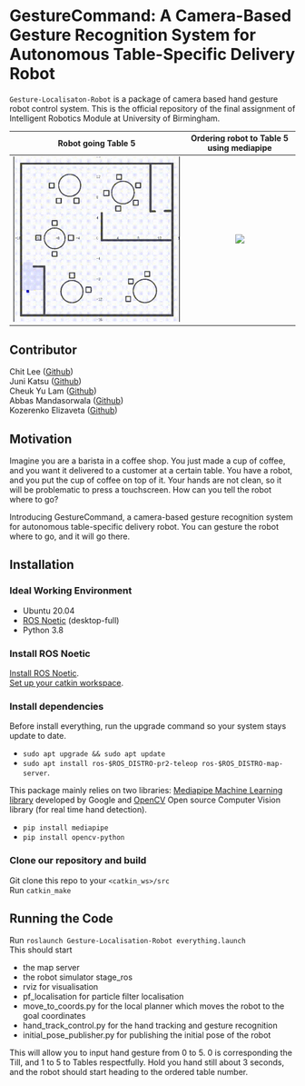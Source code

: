 # GestureCommand: A Camera-Based Gesture Recognition System for Autonomous Table-Specific Delivery Robot

`Gesture-Localisaton-Robot` is a package of camera based hand gesture robot control system. This is the official repository of the final assignment of Intelligent Robotics Module at University of Birmingham. <br />

|       Robot going Table 5        | Ordering robot to Table 5 using mediapipe |
|:--------------------------------:|:-----------------------------------------:|
| ![](Table5_Robot_Simulation.gif) |        ![](Table5_hand_recog.gif)         |

## Contributor

Chit Lee ([Github](https://github.com/chit-uob))<br />
Juni Katsu ([Github](https://github.com/JuniJoo))<br />
Cheuk Yu Lam ([Github](https://github.com/winter7eaf))<br />
Abbas Mandasorwala ([Github](https://github.com/abbas-119)) <br />
Kozerenko Elizaveta ([Github](https://github.com/IBMr))<br />

## Motivation

Imagine you are a barista in a coffee shop. You just made a cup of coffee, and you want it delivered to a customer at a certain table. You have a robot, and you put the cup of coffee on top of it. Your hands are not clean, so it will be problematic to press a touchscreen. How can you tell the robot where to go? <br />

Introducing GestureCommand, a camera-based gesture recognition system for autonomous table-specific delivery robot. You can gesture the robot where to go, and it will go there. <br />

## Installation

### Ideal Working Environment

- Ubuntu 20.04
- [ROS Noetic](http://wiki.ros.org/noetic/Installation/Ubuntu)
(desktop-full)
- Python 3.8

### Install ROS Noetic

[Install ROS Noetic](http://wiki.ros.org/ROS/Installation/TwoLineInstall/). <br />
[Set up your catkin workspace](https://wiki.ros.org/catkin/Tutorials/create_a_workspace). <br />

### Install dependencies

Before install everything, run the upgrade command so your system stays update to date.

- `sudo apt upgrade && sudo apt update`
- `sudo apt install ros-$ROS_DISTRO-pr2-teleop ros-$ROS_DISTRO-map-server`.

This package mainly relies on two libraries: [Mediapipe Machine
Learning library](https://github.com/google/mediapipe) developed by Google and [OpenCV](https://github.com/opencv/opencv) Open
source Computer Vision library (for real time hand detection). <br />
- `pip install mediapipe`
- `pip install opencv-python`

### Clone our repository and build

Git clone this repo to your `<catkin_ws>/src` <br />
Run `catkin_make` <br />

## Running the Code

Run `roslaunch Gesture-Localisation-Robot everything.launch` <br />
This should start
- the map server
- the robot simulator stage_ros
- rviz for visualisation
- pf_localisation for particle filter localisation
- move_to_coords.py for the local planner which moves the robot to the goal coordinates
- hand_track_control.py for the hand tracking and gesture recognition
- initial_pose_publisher.py for publishing the initial pose of the robot

This will allow you to input hand gesture from 0 to 5. 0 is corresponding the Till, and 1 to 5 to Tables respectfully. Hold you hand still about 3 seconds, and the robot should start heading to the ordered table number. <br />